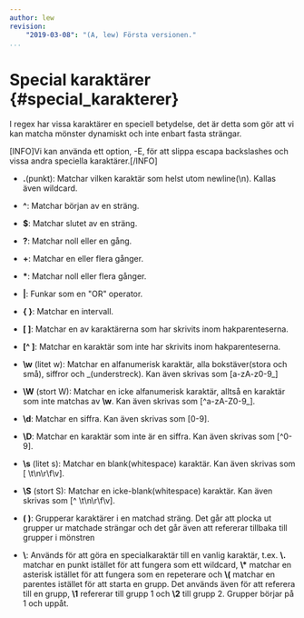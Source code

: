 ```yaml
---
author: lew
revision:
    "2019-03-08": "(A, lew) Första versionen."
...
```

Special karaktärer {#special_karakterer}
=======================

I regex har vissa karaktärer en speciell betydelse, det är detta som gör att vi kan matcha mönster dynamiskt och inte enbart fasta strängar.

[INFO]Vi kan använda ett option, -E, för att slippa escapa backslashes och vissa andra speciella karaktärer.[/INFO]

* **.**(punkt): Matchar vilken karaktär som helst utom newline(\\n). Kallas även wildcard.

* **^**: Matchar början av en sträng.

* **$**: Matchar slutet av en sträng.

* **?**: Matchar noll eller en gång.

* **+**: Matchar en eller flera gånger.

* **\***: Matchar noll eller flera gånger.

* **|**: Funkar som en "OR" operator.

* **\{ \}**: Matchar en intervall.

* **[ ]**: Matchar en av karaktärerna som har skrivits inom hakparenteserna.

* **[^ ]**: Matchar en karaktär som inte har skrivits inom hakparenteserna.

* **\w** (litet w): Matchar en alfanumerisk karaktär, alla bokstäver(stora och små), siffror och \_(understreck). Kan även skrivas som [a-zA-z0-9_]

* **\W** (stort W): Matchar en icke alfanumerisk karaktär, alltså en karaktär som inte matchas av **\w**. Kan även skrivas som [^a-zA-Z0-9_].

* **\d**: Matchar en siffra. Kan även skrivas som [0-9].

* **\D**: Matchar en karaktär som inte är en siffra. Kan även skrivas som [^0-9].

* **\s** (litet s): Matchar en blank(whitespace) karaktär. Kan även skrivas som [ \\t\\n\\r\\f\\v].

* **\S** (stort S): Matchar en icke-blank(whitespace) karaktär. Kan även skrivas som [^ \\t\\n\\r\\f\\v].

* **( )**: Grupperar karaktärer i en matchad sträng. Det går att plocka ut grupper ur matchade strängar och det går även att refererar tillbaka till grupper i mönstren

* **\\**: Används för att göra en specialkaraktär till en vanlig karaktär, t.ex. **\\.** matchar en punkt istället för att fungera som ett wildcard, **\\\*** matchar en asterisk istället för att fungera som en repeterare och **\\(** matchar en parentes istället för att starta en grupp.
Det används även för att referera till en grupp, **\1** refererar till grupp 1 och **\2** till grupp 2. Grupper börjar på 1 och uppåt.
